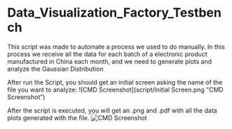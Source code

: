 # Data_Visualization_Factory_Testbench
This script was made to automate a process we used to do manually. In this process we receive all the data for each batch of a electronic product manufactured in China each month, and we need to generate plots and analyze the Gaussian Distribution

After run the Script, you should get an initial screen asking the name of the file you want to analyze:
![CMD Screenshot](script/Initial Screen.png "CMD Screenshot")

After the script is executed, you will get an .png and .pdf with all the data plots generated with the file.
![CMD Screenshot](script/50723684_CollarTag.png.png "CMD Screenshot")
